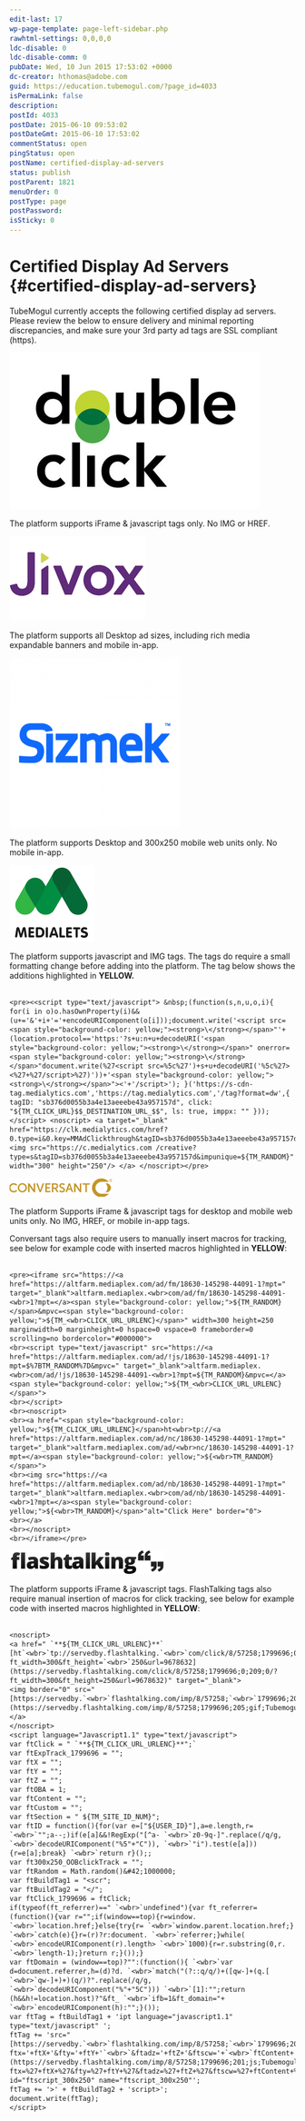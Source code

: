 ```yaml
---
edit-last: 17
wp-page-template: page-left-sidebar.php
rawhtml-settings: 0,0,0,0
ldc-disable: 0
ldc-disable-comm: 0
pubDate: Wed, 10 Jun 2015 17:53:02 +0000
dc-creator: hthomas@adobe.com
guid: https://education.tubemogul.com/?page_id=4033
isPermaLink: false
description: 
postId: 4033
postDate: 2015-06-10 09:53:02
postDateGmt: 2015-06-10 17:53:02
commentStatus: open
pingStatus: open
postName: certified-display-ad-servers
status: publish
postParent: 1821
menuOrder: 0
postType: page
postPassword: 
isSticky: 0
---
```


# Certified Display Ad Servers {#certified-display-ad-servers}

TubeMogul currently accepts the following certified display ad servers. Please review the below to ensure delivery and minimal reporting discrepancies,&nbsp;and make sure your 3rd party ad tags are&nbsp;SSL compliant (https).

![DFA](assets/dfa.jpg)

The platform supports iFrame & javascript tags only. No IMG or HREF. 

![0_jivoxlogosmall](assets/0-jivoxlogosmall.gif)

The platform supports all Desktop ad sizes, including rich media expandable banners and mobile in-app.

![Sizmek](assets/sizmek-300x300.png)

The platform supports Desktop and 300x250 mobile web units only. No mobile in-app.

![medialets](assets/medialets-150x135.png)

The platform supports javascript and IMG tags.
The tags do require a small formatting change before adding into the platform. The tag below shows the additions highlighted in **YELLOW.** 

```

<pre><<script type="text/javascript"> &nbsp;(function(s,n,u,o,i){ for(i in o)o.hasOwnProperty(i)&&(u+='&'+i+'='+encodeURIComponent(o[i]));document.write('<script src= <span style="background-color: yellow;"><strong>\</strong></span>"'+(location.protocol=='https:'?s+u:n+u+decodeURI('<span style="background-color: yellow;"><strong>\</strong></span>" onerror=<span style="background-color: yellow;"><strong>\</strong></span>"document.write(%27<script src=%5c%27')+s+u+decodeURI('%5c%27><%27+%27/script>%27)'))+'<span style="background-color: yellow;"><strong>\</strong></span>"><'+'/script>'); }('https://s-cdn-tag.medialytics.com','https://tag.medialytics.com','/tag?format=dw',{ tagID: "sb376d0055b3a4e13aeeebe43a957157d", click: "${TM_CLICK_URL}$$_DESTINATION_URL_$$", ls: true, imppx: "" })); </script> <noscript> <a target="_blank" href="https://clk.medialytics.com/href?0.type=i&0.key=MMAdClickthrough&tagID=sb376d0055b3a4e13aeeebe43a957157d&impunique=${TM_RANDOM}"> <img src="https://c.medialytics.com /creative?type=s&tagID=sb376d0055b3a4e13aeeebe43a957157d&impunique=${TM_RANDOM}" width="300" height="250"/> </a> </noscript></pre>

```

![conversant](assets/conversant.png)

The platform Supports iFrame & javascript tags for desktop and mobile web units only. No IMG, HREF, or mobile in-app tags.

Conversant tags also require users to manually insert macros for tracking, see below for example code with inserted macros highlighted in **YELLOW**:   

```

<pre><iframe src="https://<a href="https://altfarm.mediaplex.com/ad/fm/18630-145298-44091-1?mpt=" target="_blank">altfarm.mediaplex.<wbr>com/ad/fm/18630-145298-44091-<wbr>1?mpt=</a><span style="background-color: yellow;">${TM_RANDOM}</span>&mpvc=<span style="background-color: yellow;">${TM_<wbr>CLICK_URL_URLENC}</span>" width=300 height=250 marginwidth=0 marginheight=0 hspace=0 vspace=0 frameborder=0 scrolling=no bordercolor="#000000">
<br><script type="text/javascript" src="https://<a href="https://altfarm.mediaplex.com/ad/!js/18630-145298-44091-1?mpt=$%7BTM_RANDOM%7D&mpvc=" target="_blank">altfarm.mediaplex.<wbr>com/ad/!js/18630-145298-44091-<wbr>1?mpt=${TM_RANDOM}&mpvc=</a><span style="background-color: yellow;">${TM_<wbr>CLICK_URL_URLENC}</span>">
<br></script>
<br><noscript>
<br><a href="<span style="background-color: yellow;">${TM_CLICK_URL_URLENC}</span>ht<wbr>tp://<a href="https://altfarm.mediaplex.com/ad/nc/18630-145298-44091-1?mpt=" target="_blank">altfarm.mediaplex.com/ad/<wbr>nc/18630-145298-44091-1?mpt=</a><span style="background-color: yellow;">${<wbr>TM_RANDOM}</span>">
<br><img src="https://<a href="https://altfarm.mediaplex.com/ad/nb/18630-145298-44091-1?mpt=" target="_blank">altfarm.mediaplex.<wbr>com/ad/nb/18630-145298-44091-<wbr>1?mpt=</a><span style="background-color: yellow;">${<wbr>TM_RANDOM}</span>"alt="Click Here" border="0">
<br></a>
<br></noscript>
<br></iframe></pre>

```

![flashtalking-logo1](assets/flashtalking-logo1.jpg)

The platform supports iFrame & javascript tags.
FlashTalking tags also require manual insertion of macros for click tracking, see below for example code with inserted macros highlighted in **YELLOW**:   

```

<noscript> 
<a href=" `**${TM_CLICK_URL_URLENC}**` [ht`<wbr>`tp://servedby.flashtalking.`<wbr>`com/click/8/57258;1799696;0;`<wbr>`209;0/?ft_width=300&ft_height=`<wbr>`250&url=9678632](https://servedby.flashtalking.com/click/8/57258;1799696;0;209;0/?ft_width=300&ft_height=250&url=9678632)" target="_blank"> 
<img border="0" src=" [https://servedby.`<wbr>`flashtalking.com/imp/8/57258;`<wbr>`1799696;205;gif;Tubemogul;`<wbr>`300x250HTML5StandardwClickExte`<wbr>`nsion/](https://servedby.flashtalking.com/imp/8/57258;1799696;205;gif;Tubemogul;300x250HTML5StandardwClickExtension/)?"></a> 
</noscript> 
<script language="Javascript1.1" type="text/javascript"> 
var ftClick = " `**${TM_CLICK_URL_URLENC}**";` 
var ftExpTrack_1799696 = ""; 
var ftX = ""; 
var ftY = ""; 
var ftZ = ""; 
var ftOBA = 1; 
var ftContent = ""; 
var ftCustom = ""; 
var ftSection = " ${TM_SITE_ID_NUM}"; 
var ftID = function(){for(var e=["${USER_ID}"],a=e.length,r= `<wbr>`"";a--;)if(e[a]&&!RegExp("[^a- `<wbr>`z0-9q-]".replace(/q/g, `<wbr>`decodeURIComponent("%5"+"C")), `<wbr>`"i").test(e[a])){r=e[a];break} `<wbr>`return r}();; 
var ft300x250_OOBclickTrack = ""; 
var ftRandom = Math.random()&#42;1000000; 
var ftBuildTag1 = "<scr"; 
var ftBuildTag2 = "</"; 
var ftClick_1799696 = ftClick; 
if(typeof(ft_referrer)==" `<wbr>`undefined"){var ft_referrer=(function(){var r="";if(window==top){r=window. `<wbr>`location.href;}else{try{r= `<wbr>`window.parent.location.href;} `<wbr>`catch(e){}r=(r)?r:document. `<wbr>`referrer;}while( `<wbr>`encodeURIComponent(r).length> `<wbr>`1000){r=r.substring(0,r. `<wbr>`length-1);}return r;}());} 
var ftDomain = (window==top)?"":(function(){ `<wbr>`var d=document.referrer,h=(d)?d. `<wbr>`match("(?::q/q/)+([qw-]+(q.[ `<wbr>`qw-]+)+)(q/)?".replace(/q/g, `<wbr>`decodeURIComponent("%"+"5C"))) `<wbr>`[1]:"";return (h&&h!=location.host)?"&ft_ `<wbr>`ifb=1&ft_domain="+ `<wbr>`encodeURIComponent(h):"";}()); 
var ftTag = ftBuildTag1 + 'ipt language="javascript1.1" type="text/javascript" '; 
ftTag += 'src=" [https://servedby.`<wbr>`flashtalking.com/imp/8/57258;`<wbr>`1799696;201;js;Tubemogul;`<wbr>`300x250HTML5StandardwClickExte`<wbr>`nsion/?ftx='+ftX+'&fty='+ftY+'`<wbr>`&ftadz='+ftZ+'&ftscw='+`<wbr>`ftContent+'&ft_custom='+`<wbr>`ftCustom+'&ft_section='+`<wbr>`ftSection+'&ft_id='+ftID+'&`<wbr>`ftOBA='+ftOBA+ftDomain+'&ft_`<wbr>`referrer='+encodeURIComponent(`<wbr>`ft_referrer)+'&cachebuster='+`<wbr>`ftRandom+](https://servedby.flashtalking.com/imp/8/57258;1799696;201;js;Tubemogul;300x250HTML5StandardwClickExtension/?ftx=%27+ftX+%27&fty=%27+ftY+%27&ftadz=%27+ftZ+%27&ftscw=%27+ftContent+%27&ft_custom=%27+ftCustom+%27&ft_section=%27+ftSection+%27&ft_id=%27+ftID+%27&ftOBA=%27+ftOBA+ftDomain+%27&ft_referrer=%27+encodeURIComponent(ft_referrer)+%27&cachebuster=%27+ftRandom+)'" id="ftscript_300x250" name="ftscript_300x250"'; 
ftTag += '>' + ftBuildTag2 + 'script>'; 
document.write(ftTag); 
</script>

```
